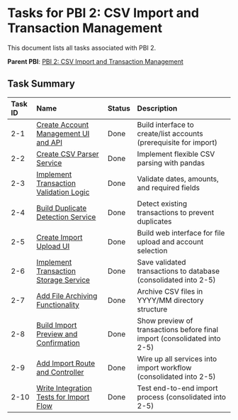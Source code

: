 # Tasks for PBI 2: CSV Import and Transaction Management

This document lists all tasks associated with PBI 2.

**Parent PBI**: [PBI 2: CSV Import and Transaction Management](./prd.md)

## Task Summary

| Task ID | Name | Status | Description |
| :--- | :--- | :---- | :--- |
| 2-1 | [Create Account Management UI and API](./2-1.md) | Done | Build interface to create/list accounts (prerequisite for import) |
| 2-2 | [Create CSV Parser Service](./2-2.md) | Done | Implement flexible CSV parsing with pandas |
| 2-3 | [Implement Transaction Validation Logic](./2-3.md) | Done | Validate dates, amounts, and required fields |
| 2-4 | [Build Duplicate Detection Service](./2-4.md) | Done | Detect existing transactions to prevent duplicates |
| 2-5 | [Create Import Upload UI](./2-5.md) | Done | Build web interface for file upload and account selection |
| 2-6 | [Implement Transaction Storage Service](./2-6.md) | Done | Save validated transactions to database (consolidated into 2-5) |
| 2-7 | [Add File Archiving Functionality](./2-7.md) | Done | Archive CSV files in YYYY/MM directory structure |
| 2-8 | [Build Import Preview and Confirmation](./2-8.md) | Done | Show preview of transactions before final import (consolidated into 2-5) |
| 2-9 | [Add Import Route and Controller](./2-9.md) | Done | Wire up all services into import workflow (consolidated into 2-5) |
| 2-10 | [Write Integration Tests for Import Flow](./2-10.md) | Done | Test end-to-end import process (consolidated into 2-5) |

